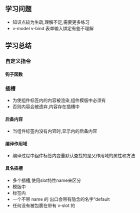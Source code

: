 ## 学习问题
- 知识点较为生疏,理解不足,需要更多练习
- v-model v-bind 表单输入绑定有些不理解
## 学习总结
### 自定义指令
#### 钩子函数
### 插槽
- 为使组件标签内的内容被渲染,组件模版中必须有<slot></slot>
- 否则内容会被遗弃,内容存在插槽中
#### 后备内容
- 当组件标签内没有内容时,显示<slot></slot>内的后备内容
#### 编译作用域
- 编译过程中组件标签内变量默认查找的是父作用域的属性和方法
#### 具名插槽
- 多个插槽,使用slot特性name来区分
- 模版中<slot name = 'names'></slot>
- 标签内 <template v-solot:names>内容</template>
- 一个不带 name 的 <slot> 出口会带有隐含的名字“default
- 任何没有被包裹在带有 v-slot 的 <template> 中的内容都会被视为默认插槽的内容
#### 作用域插槽
- 用于访问当前子组件数据,但不能修改
- 模型:<slot v-bind:names = "name"></slot> 绑定子组件数据
- 标签内<template v-slot:default = 'slotProps'>{{slotProps.names}}</template>
### 过渡状态
#### 动态组件
- keep-alive 缓存状态,防止组件被销毁
### 过滤器fliter
## 教学反馈
- 老师讲的很好,暂时没有
- 